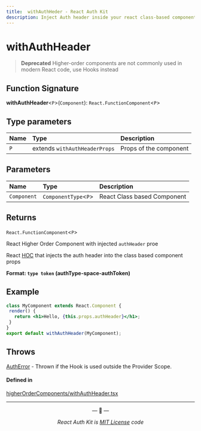 ```yaml
---
title:  withAuthHeder - React Auth Kit
description: Inject Auth header inside your react class-based component
---
```


# withAuthHeader

> **Deprecated** Higher-order components are not commonly used in modern React code, use Hooks instead

<div data-ea-publisher="authkitarkadipme" data-ea-type="text" id="ref_withAuthHeder"></div>

## Function Signature

**withAuthHeader**<`P`\>(`Component`): `React.FunctionComponent`<`P`\>

## Type parameters

| Name | Type | Description |
| :------ | :------ | :------- |
| `P` | extends `withAuthHeaderProps` | Props of the component |

## Parameters

| Name | Type | Description |
| :------ | :------ | :------ |
| `Component` | `ComponentType`<`P`\> | React Class based Component |

## Returns

`React.FunctionComponent`<`P`\>

React Higher Order Component with injected `authHeader` proe

React [HOC](https://legacy.reactjs.org/docs/higher-order-components.html) that injects the auth header into
the class based component props

**Format: `type token` (authType-space-authToken)**

## Example

```jsx
class MyComponent extends React.Component {
 render() {
   return <h1>Hello, {this.props.authHeader}</h1>;
 }
}
export default withAuthHeader(MyComponent);
```

## Throws

[AuthError](./../errors.md#autherror) - Thrown if the Hook is used outside the Provider Scope.


#### Defined in

[higherOrderComponents/withAuthHeader.tsx](https://github.com/react-auth-kit/react-auth-kit/blob/37dc30d4/packages/react-auth-kit/src/higherOrderComponents/withAuthHeader.tsx#L43)

---

<p align="center">&mdash; 🔑  &mdash;</p>
<p align="center"><i>React Auth Kit is <a href="https://github.com/react-auth-kit/react-auth-kit/blob/master/LICENSE">MIT License</a> code</i></p>
